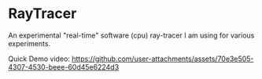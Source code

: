 # RayTracer
An experimental "real-time" software (cpu) ray-tracer I am using for various experiments.

Quick Demo video:
https://github.com/user-attachments/assets/70e3e505-4307-4530-beee-60d45e6224d3



